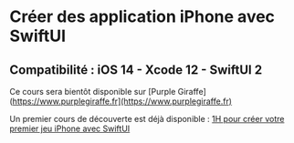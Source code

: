 # Créer des application iPhone avec SwiftUI

## Compatibilité : iOS 14 - Xcode 12 - SwiftUI 2

Ce cours sera bientôt disponible sur [Purple Giraffe](https://www.purplegiraffe.fr](https://www.purplegiraffe.fr)

Un premier cours de découverte est déjà disponible : [1H pour créer votre premier jeu iPhone avec SwiftUI](https://www.purplegiraffe.fr/p/1h-pour-creer-une-app-swiftui-ios14)
